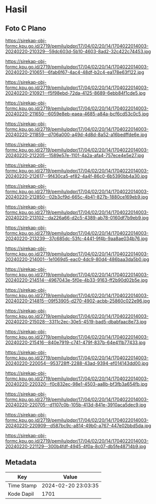 # Hasil

## Foto C Plano

https://sirekap-obj-formc.kpu.go.id/2719/pemilu/pdpr/17/04/02/20/14/1704022014003-20240220-210329--59dc603d-5b10-4603-8ad2-32c422c74453.jpg

https://sirekap-obj-formc.kpu.go.id/2719/pemilu/pdpr/17/04/02/20/14/1704022014003-20240220-210651--6fab6f67-4ac4-48df-b2c4-ea178e63f122.jpg

https://sirekap-obj-formc.kpu.go.id/2719/pemilu/pdpr/17/04/02/20/14/1704022014003-20240220-210921--f5f98ebd-72da-4125-8689-6ebb84f1cde5.jpg

https://sirekap-obj-formc.kpu.go.id/2719/pemilu/pdpr/17/04/02/20/14/1704022014003-20240220-211650--6059e8eb-eaea-4685-a84a-bcf6cd53c0c5.jpg

https://sirekap-obj-formc.kpu.go.id/2719/pemilu/pdpr/17/04/02/20/14/1704022014003-20240220-211859--d706a000-a49d-4d8d-8a52-a16bedffde6e.jpg

https://sirekap-obj-formc.kpu.go.id/2719/pemilu/pdpr/17/04/02/20/14/1704022014003-20240220-212205--1589e57e-1101-4a2a-afa4-757ece4e5e27.jpg

https://sirekap-obj-formc.kpu.go.id/2719/pemilu/pdpr/17/04/02/20/14/1704022014003-20240220-212617--9f430ca5-ef82-4a4f-86c0-6b5390bb4a30.jpg

https://sirekap-obj-formc.kpu.go.id/2719/pemilu/pdpr/17/04/02/20/14/1704022014003-20240220-212850--02b3cf9d-665c-4b41-827b-1880ce169eb9.jpg

https://sirekap-obj-formc.kpu.go.id/2719/pemilu/pdpr/17/04/02/20/14/1704022014003-20240220-213102--da226a66-d2c5-4389-ab78-0160df7b9eb9.jpg

https://sirekap-obj-formc.kpu.go.id/2719/pemilu/pdpr/17/04/02/20/14/1704022014003-20240220-213239--37c685dc-53fc-4441-9f4b-9aa8ae034b76.jpg

https://sirekap-obj-formc.kpu.go.id/2719/pemilu/pdpr/17/04/02/20/14/1704022014003-20240220-214001--1e1069d5-eac0-4dc9-80d4-486baa3da5b0.jpg

https://sirekap-obj-formc.kpu.go.id/2719/pemilu/pdpr/17/04/02/20/14/1704022014003-20240220-214514--4967043e-5f0e-4b33-9163-ff2b90d02b5e.jpg

https://sirekap-obj-formc.kpu.go.id/2719/pemilu/pdpr/17/04/02/20/14/1704022014003-20240220-214815--09f53905-d270-4902-acbb-25860c022e96.jpg

https://sirekap-obj-formc.kpu.go.id/2719/pemilu/pdpr/17/04/02/20/14/1704022014003-20240220-215028--3311c2ec-30e5-4519-bad5-dbabfaac8e73.jpg

https://sirekap-obj-formc.kpu.go.id/2719/pemilu/pdpr/17/04/02/20/14/1704022014003-20240220-215416--840e7919-c741-479f-837b-64e411b77433.jpg

https://sirekap-obj-formc.kpu.go.id/2719/pemilu/pdpr/17/04/02/20/14/1704022014003-20240220-220054--953728ff-2288-43ad-9394-ef014143dd00.jpg

https://sirekap-obj-formc.kpu.go.id/2719/pemilu/pdpr/17/04/02/20/14/1704022014003-20240220-220320--f0c832ec-98e1-4503-aa8b-bf3fb3a654fb.jpg

https://sirekap-obj-formc.kpu.go.id/2719/pemilu/pdpr/17/04/02/20/14/1704022014003-20240220-220705--d1107c0b-105b-413d-841e-3910aca5dec9.jpg

https://sirekap-obj-formc.kpu.go.id/2719/pemilu/pdpr/17/04/02/20/14/1704022014003-20240220-220909--d587bc9c-a814-49b0-a767-447e02bbd5da.jpg

https://sirekap-obj-formc.kpu.go.id/2719/pemilu/pdpr/17/04/02/20/14/1704022014003-20240220-221129--300b4fdf-4945-4f0a-8c07-db5fe48714b9.jpg


## Metadata

| Key        | Value               |
| ---------- | ------------------- |
| Time Stamp | 2024-02-20 23:03:35 |
| Kode Dapil | 1701                |



